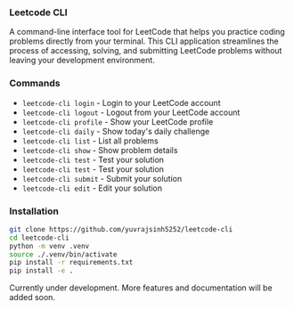 ### Leetcode CLI

A command-line interface tool for LeetCode that helps you practice coding problems directly from your terminal. This CLI application streamlines the process of accessing, solving, and submitting LeetCode problems without leaving your development environment.

### Commands
- `leetcode-cli login` - Login to your LeetCode account
- `leetcode-cli logout` - Logout from your LeetCode account
- `leetcode-cli profile` - Show your LeetCode profile
- `leetcode-cli daily` - Show today's daily challenge
- `leetcode-cli list` - List all problems
- `leetcode-cli show` - Show problem details
- `leetcode-cli test` - Test your solution
- `leetcode-cli test` - Test your solution
- `leetcode-cli submit` - Submit your solution
- `leetcode-cli edit` - Edit your solution

### Installation

```bash
git clone https://github.com/yuvrajsinh5252/leetcode-cli
cd leetcode-cli
python -m venv .venv
source ./.venv/bin/activate
pip install -r requirements.txt
pip install -e .
```

Currently under development. More features and documentation will be added soon.
